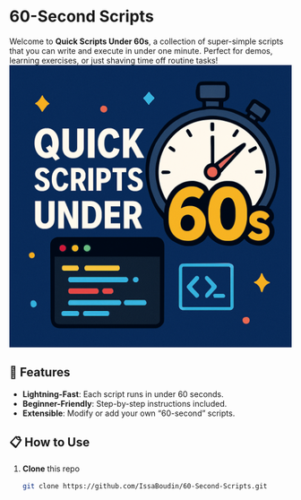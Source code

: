 # 60-Second Scripts

Welcome to **Quick Scripts Under 60s**, a collection of super-simple scripts that you can write and execute in under one minute. Perfect for demos, learning exercises, or just shaving time off routine tasks!
![Quick.png](./images/Quick.png)

## 🚀 Features

- **Lightning-Fast**: Each script runs in under 60 seconds.
- **Beginner-Friendly**: Step-by-step instructions included.
- **Extensible**: Modify or add your own “60-second” scripts.


## 📋 How to Use

1. **Clone** this repo  
   ```bash
   git clone https://github.com/IssaBoudin/60-Second-Scripts.git


